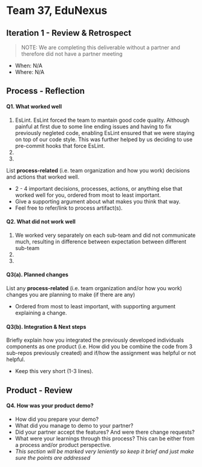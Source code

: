 # Team 37, EduNexus


## Iteration 1 - Review & Retrospect

> NOTE: We are completing this deliverable without a partner and therefore did not have a partner meeting

 * When: N/A
 * Where: N/A

## Process - Reflection


#### Q1. What worked well

1. EsLint. EsLint forced the team to mantain good code quality. Although painful at first due to some line ending issues
and having to fix previously negleted code, enabling EsLint ensured that we were staying on top of our code style. This 
was further helped by us deciding to use pre-commit hooks that force EsLint. 
2.
3.

List **process-related** (i.e. team organization and how you work) decisions and actions that worked well.


 * 2 - 4 important decisions, processes, actions, or anything else that worked well for you, ordered from most to least important.
 * Give a supporting argument about what makes you think that way.
 * Feel free to refer/link to process artifact(s).

#### Q2. What did not work well

1. We worked very separately on each sub-team and did not communicate much, resulting in difference between expectation between different sub-team
2. 
3. 


#### Q3(a). Planned changes

List any **process-related** (i.e. team organization and/or how you work) changes you are planning to make (if there are any)

 * Ordered from most to least important, with supporting argument explaining a change.

#### Q3(b). Integration & Next steps
Briefly explain how you integrated the previously developed individuals components as one product (i.e. How did you be combine the code from 3 sub-repos previously created) and if/how the assignment was helpful or not helpful.

 * Keep this very short (1-3 lines).


## Product - Review

#### Q4. How was your product demo?
 * How did you prepare your demo?
 * What did you manage to demo to your partner?
 * Did your partner accept the features? And were there change requests?
 * What were your learnings through this process? This can be either from a process and/or product perspective.
 * *This section will be marked very leniently so keep it brief and just make sure the points are addressed*
